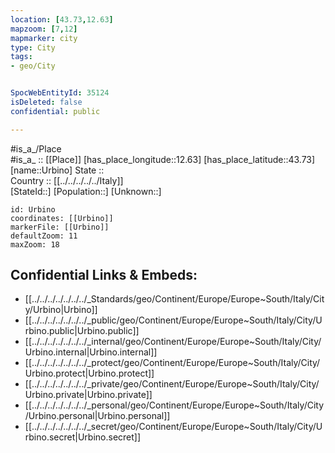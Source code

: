 ```yaml
---
location: [43.73,12.63] 
mapzoom: [7,12] 
mapmarker: city 
type: City
tags:
- geo/City


SpocWebEntityId: 35124
isDeleted: false
confidential: public

---
```

#is_a_/Place  
#is_a_ :: [[Place]] 
[has_place_longitude::12.63] 
[has_place_latitude::43.73] 
[name::Urbino] 
State ::  
Country :: [[../../../../../Italy]]  
[StateId::] 
[Population::] 
[Unknown::] 


```leaflet
id: Urbino
coordinates: [[Urbino]] 
markerFile: [[Urbino]] 
defaultZoom: 11 
maxZoom: 18
```


## Confidential Links & Embeds: 
- [[../../../../../../../_Standards/geo/Continent/Europe/Europe~South/Italy/City/Urbino|Urbino]] 
- [[../../../../../../../_public/geo/Continent/Europe/Europe~South/Italy/City/Urbino.public|Urbino.public]] 
- [[../../../../../../../_internal/geo/Continent/Europe/Europe~South/Italy/City/Urbino.internal|Urbino.internal]] 
- [[../../../../../../../_protect/geo/Continent/Europe/Europe~South/Italy/City/Urbino.protect|Urbino.protect]] 
- [[../../../../../../../_private/geo/Continent/Europe/Europe~South/Italy/City/Urbino.private|Urbino.private]] 
- [[../../../../../../../_personal/geo/Continent/Europe/Europe~South/Italy/City/Urbino.personal|Urbino.personal]] 
- [[../../../../../../../_secret/geo/Continent/Europe/Europe~South/Italy/City/Urbino.secret|Urbino.secret]] 
